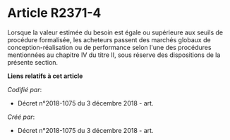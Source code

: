 # Article R2371-4

Lorsque la valeur estimée du besoin est égale ou supérieure aux seuils de procédure formalisée, les acheteurs passent des
marchés globaux de conception-réalisation ou de performance selon l'une des procédures mentionnées au chapitre IV du titre
II, sous réserve des dispositions de la présente section.

**Liens relatifs à cet article**

_Codifié par_:

  - Décret n°2018-1075 du 3 décembre 2018 - art.

_Créé par_:

  - Décret n°2018-1075 du 3 décembre 2018 - art.
